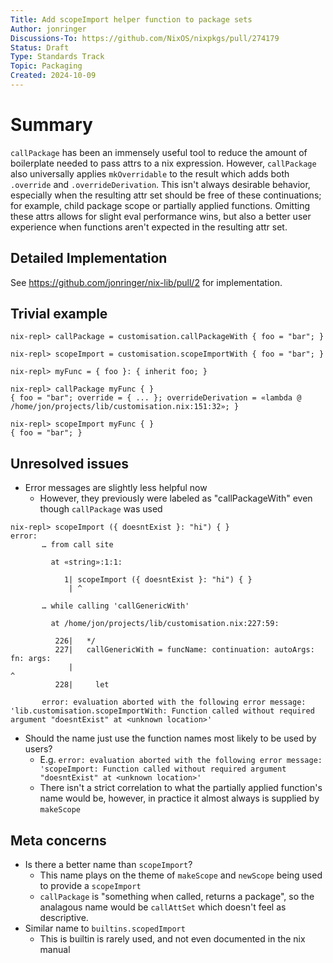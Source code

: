 ```yaml
---
Title: Add scopeImport helper function to package sets
Author: jonringer
Discussions-To: https://github.com/NixOS/nixpkgs/pull/274179
Status: Draft
Type: Standards Track
Topic: Packaging
Created: 2024-10-09
---
```


# Summary

`callPackage` has been an immensely useful tool to reduce the amount of boilerplate
needed to pass attrs to a nix expression. However, `callPackage` also universally
applies `mkOverridable` to the result which adds both `.override` and
`.overrideDerivation`. This isn't always desirable behavior, especially when
the resulting attr set should be free of these continuations; for example,
child package scope or partially applied functions. Omitting these attrs allows
for slight eval performance wins, but also a better user experience when functions
aren't expected in the resulting attr set.

## Detailed Implementation

See https://github.com/jonringer/nix-lib/pull/2 for implementation.

## Trivial example

```
nix-repl> callPackage = customisation.callPackageWith { foo = "bar"; }

nix-repl> scopeImport = customisation.scopeImportWith { foo = "bar"; }

nix-repl> myFunc = { foo }: { inherit foo; }

nix-repl> callPackage myFunc { }
{ foo = "bar"; override = { ... }; overrideDerivation = «lambda @ /home/jon/projects/lib/customisation.nix:151:32»; }

nix-repl> scopeImport myFunc { }
{ foo = "bar"; }
```

## Unresolved issues

- Error messages are slightly less helpful now
  - However, they previously were labeled as "callPackageWith" even though `callPackage` was used
```
nix-repl> scopeImport ({ doesntExist }: "hi") { }
error:
       … from call site

         at «string»:1:1:

            1| scopeImport ({ doesntExist }: "hi") { }
             | ^

       … while calling 'callGenericWith'

         at /home/jon/projects/lib/customisation.nix:227:59:

          226|   */
          227|   callGenericWith = funcName: continuation: autoArgs: fn: args:
             |                                                           ^
          228|     let

       error: evaluation aborted with the following error message: 'lib.customisation.scopeImportWith: Function called without required argument "doesntExist" at <unknown location>'
```

- Should the name just use the function names most likely to be used by users?
  - E.g. `error: evaluation aborted with the following error message: 'scopeImport: Function called without required argument "doesntExist" at <unknown location>'`
  - There isn't a strict correlation to what the partially applied function's name would be, however, in practice it almost always is supplied by `makeScope`

## Meta concerns

- Is there a better name than `scopeImport`?
  - This name plays on the theme of `makeScope` and `newScope` being used to provide a `scopeImport`
  - `callPackage` is "something when called, returns a package", so the analagous name would be `callAttSet` which doesn't feel as descriptive.
- Similar name to `builtins.scopedImport`
  - This is builtin is rarely used, and not even documented in the nix manual
